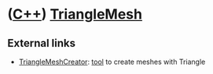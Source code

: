 # ([C++](Cpp.md)) [TriangleMesh](CppTriangleMesh.md)

## External links

 * [TriangleMeshCreator](https://github.com/richelbilderbeek/TriangleMeshCreator): [tool](Tools.md) to create meshes with Triangle
